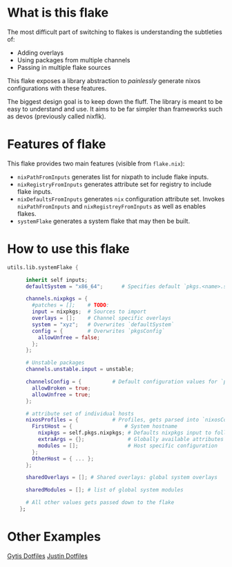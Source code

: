 # What is this flake #

The most difficult part of switching to flakes is understanding the subtleties of:

- Adding overlays
- Using packages from multiple channels
- Passing in multiple flake sources

This flake exposes a library abstraction to *painlessly* generate nixos configurations
with these features.

The biggest design goal is to keep down the fluff. The library is
meant to be easy to understand and use. It aims to be far simpler
than frameworks such as devos (previously called nixflk).

# Features of flake #

This flake provides two main features (visible from `flake.nix`):


- `nixPathFromInputs` generates list for nixpath to include flake inputs.
- `nixRegistryFromInputs` generates attribute set for registry to include flake inputs.
- `nixDefaultsFromInputs` generates `nix` configuration attribute set. Invokes `nixPathFromInputs` and `nixRegistreyFromInputs` as well as enables flakes.
- `systemFlake` generates a system flake that may then be built.

# How to use this flake #

```nix
utils.lib.systemFlake {

      inherit self inputs;
      defaultSystem = "x86_64";      # Specifies default `pkgs.<name>.system` defaults to "x86_64-linux"

      channels.nixpkgs = {
        #patches = [];    # TODO:
        input = nixpkgs;  # Sources to import
        overlays = [];    # Channel specific overlays
        system = "xyz";   # Overwrites `defaultSystem`
        config = {        # Overwrites `pkgsConfig`
          allowUnfree = false;
        };
      };

      # Unstable packages
      channels.unstable.input = unstable;

      channelsConfig = {          # Default configuration values for `pkgs.<name>.config = {...}`
        allowBroken = true;
        allowUnfree = true;
      };

      # attribute set of individual hosts
      nixosProfiles = {           # Profiles, gets parsed into `nixosConfigurations`
        FirstHost = {                 # System hostname
          nixpkgs = self.pkgs.nixpkgs; # Defaults nixpkgs input to follow.
          extraArgs = {};              # Globally available attributes
          modules = [];                # Host specific configuration
        };
        OtherHost = { ... };
      };

      sharedOverlays = []; # Shared overlays: global system overlays

      sharedModules = []; # list of global system modules

      # All other values gets passed down to the flake
    };
```


# Other Examples #

[Gytis Dotfiles](https://github.com/gytis-ivaskevicius/nixfiles)
[Justin Dotfiles](https://github.com/DieracDelta/flakes)

